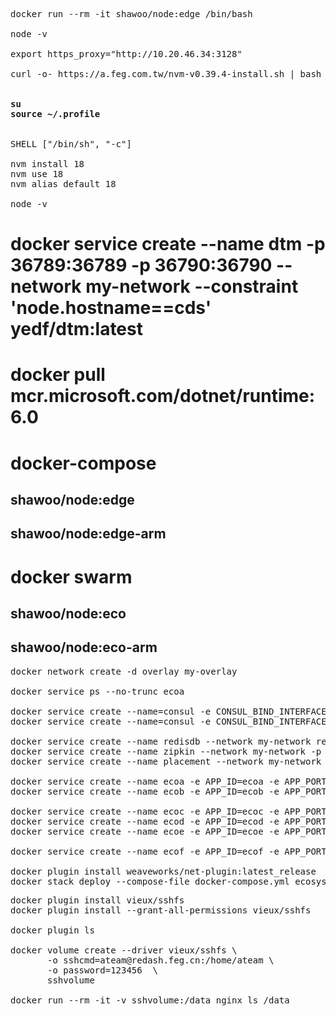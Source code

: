 <pre>
docker run --rm -it shawoo/node:edge /bin/bash

node -v

export https_proxy="http://10.20.46.34:3128"

curl -o- https://a.feg.com.tw/nvm-v0.39.4-install.sh | bash

<strong>
su
source ~/.profile
</strong>
       
SHELL ["/bin/sh", "-c"]
       
nvm install 18
nvm use 18
nvm alias default 18
       
node -v
</pre>

# docker service create --name dtm -p 36789:36789 -p 36790:36790 --network my-network --constraint 'node.hostname==cds' yedf/dtm:latest

# docker pull mcr.microsoft.com/dotnet/runtime:6.0

# docker-compose
## shawoo/node:edge
## shawoo/node:edge-arm
# docker swarm
## shawoo/node:eco    
## shawoo/node:eco-arm

<pre>
docker network create -d overlay my-overlay

docker service ps --no-trunc ecoa

docker service create --name=consul -e CONSUL_BIND_INTERFACE=eth1 --network my-networ -p 8500:8500 --constraint 'node.hostname==cds' consul
docker service create --name=consul -e CONSUL_BIND_INTERFACE=eth0 --network my-network -p 8500:8500 consul

docker service create --name redisdb --network my-network redis
docker service create --name zipkin --network my-network -p 9411:9411 openzipkin/zipkin
docker service create --name placement --network my-network -p 50005:50005 daprio/dapr ./placement -port 50005

docker service create --name ecoa -e APP_ID=ecoa -e APP_PORT=3303 -p 3601:3500 --network my-network --constraint 'node.hostname==cds' shawoo/node:eco
docker service create --name ecob -e APP_ID=ecob -e APP_PORT=3303 -p 3602:3500 --network my-network --constraint 'node.hostname==cds' shawoo/node:eco

docker service create --name ecoc -e APP_ID=ecoc -e APP_PORT=3303 -p 3603:3500 --network my-network --constraint 'node.hostname==black-pearl' shawoo/node:eco-arm
docker service create --name ecod -e APP_ID=ecod -e APP_PORT=3303 -p 3604:3500 --network my-network --constraint 'node.hostname!=black-pearl' shawoo/node:eco
docker service create --name ecoe -e APP_ID=ecoe -e APP_PORT=8080 -p 3605:3500 --network my-network --constraint 'node.hostname==black-pearl' shawoo/java8:eco-arm

docker service create --name ecof -e APP_ID=ecof -e APP_PORT=5000 -p 3606:3500 --network my-network --constraint 'node.hostname==cds' shawoo/dotnet6:eco

docker plugin install weaveworks/net-plugin:latest_release
docker stack deploy --compose-file docker-compose.yml ecosys
</pre>

<pre>
docker plugin install vieux/sshfs
docker plugin install --grant-all-permissions vieux/sshfs

docker plugin ls

docker volume create --driver vieux/sshfs \
       -o sshcmd=ateam@redash.feg.cn:/home/ateam \
       -o password=123456  \
       sshvolume

docker run --rm -it -v sshvolume:/data nginx ls /data
</pre>
